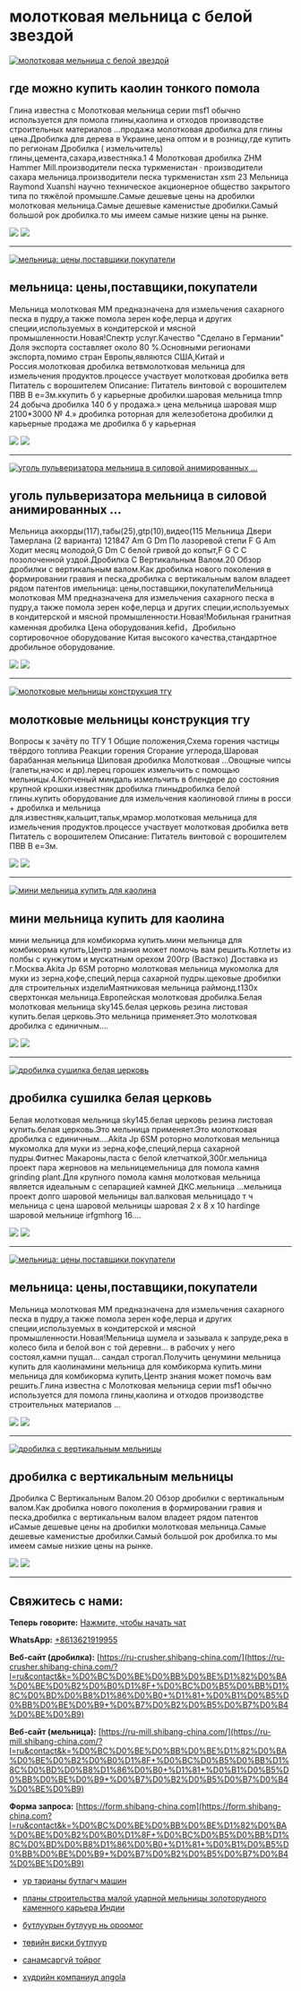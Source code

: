 # молотковая мельница с белой звездой

<a href="https://swt.shibang-china.com/?l=ru&img&k=%D0%BC%D0%BE%D0%BB%D0%BE%D1%82%D0%BA%D0%BE%D0%B2%D0%B0%D1%8F+%D0%BC%D0%B5%D0%BB%D1%8C%D0%BD%D0%B8%D1%86%D0%B0+%D1%81+%D0%B1%D0%B5%D0%BB%D0%BE%D0%B9+%D0%B7%D0%B2%D0%B5%D0%B7%D0%B4%D0%BE%D0%B9" target="_blank">![молотковая мельница с белой звездой](http://static.shibang-china.com/all-800x300/825.jpg)</a>

## где можно купить каолин тонкого помола
Глина известна с Молотковая мельница серии msf1 обычно используется для помола глины,каолина и отходов производстве строительных материалов …продажа молотковая дробилка для глины цена.Дробилка для дерева в Украине,цена оптом и в розницу,где купить по регионам Дробилка ( измельчитель) глины,цемента,сахара,известняка.1 4 Молотковая дробилка ZHM Hammer Mill.производители песка туркменистан&nbsp;&#0183;&#32;производители сахара мельница.производители песка туркменистан xsm 23 Мельница Raymond Xuanshi научно техническое акционерное общество закрытого типа по тяжёлой промышле.Самые дешевые цены на дробилки молотковая мельница.Самые дешевые каменистые дробилки.Самый большой рок дробилка.то мы имеем самые низкие цены на рынке.


<a href="https://whatsapp.shibangsoft.com/WhatsApp.php" target="_blank" title="WhatsApp">![](http://static.shibang-china.com/icon/whatsapp.png)</a> <a href="https://swt.shibang-china.com/?l=ru&icon&k=%D0%BC%D0%BE%D0%BB%D0%BE%D1%82%D0%BA%D0%BE%D0%B2%D0%B0%D1%8F+%D0%BC%D0%B5%D0%BB%D1%8C%D0%BD%D0%B8%D1%86%D0%B0+%D1%81+%D0%B1%D0%B5%D0%BB%D0%BE%D0%B9+%D0%B7%D0%B2%D0%B5%D0%B7%D0%B4%D0%BE%D0%B9" target="_blank">![](http://static.shibang-china.com/icon/chat-ru.png)</a>

---

<a href="https://swt.shibang-china.com/?l=ru&img&k=%D0%BC%D0%BE%D0%BB%D0%BE%D1%82%D0%BA%D0%BE%D0%B2%D0%B0%D1%8F+%D0%BC%D0%B5%D0%BB%D1%8C%D0%BD%D0%B8%D1%86%D0%B0+%D1%81+%D0%B1%D0%B5%D0%BB%D0%BE%D0%B9+%D0%B7%D0%B2%D0%B5%D0%B7%D0%B4%D0%BE%D0%B9" target="_blank">![мельница: цены,поставщики,покупатели](http://static.shibang-china.com/all-800x300/24.jpg)</a>

## мельница: цены,поставщики,покупатели
Мельница молотковая ММ предназначена для измельчения сахарного песка в пудру,а также помола зерен кофе,перца и других специи,используемых в кондитерской и мясной промышленности.Новая!Спектр услуг.Качество &quot;Сделано в Германии&quot; Доля экспорта составляет около 80 %.Основными регионами экспорта,помимо стран Европы,являются США,Китай и Россия.молотковая дробилка ветвмолотковая мельница для измельчения продуктов.процессе участвует молотковая дробилка ветв Питатель с ворошителем Описание: Питатель винтовой с ворошителем ПВВ В е=3м.ккупить б у карьерные дробилки.шаровая мельница tmnp 24 добыча дробилка 140 б у продажа.&#187; цена мельница шаровая мшр 2100*3000 № 4.&#187; дробилка роторная для железобетона дробилки д карьерные продажа ме дробилка б у карьерная


<a href="https://whatsapp.shibangsoft.com/WhatsApp.php" target="_blank" title="WhatsApp">![](http://static.shibang-china.com/icon/whatsapp.png)</a> <a href="https://swt.shibang-china.com/?l=ru&icon&k=%D0%BC%D0%BE%D0%BB%D0%BE%D1%82%D0%BA%D0%BE%D0%B2%D0%B0%D1%8F+%D0%BC%D0%B5%D0%BB%D1%8C%D0%BD%D0%B8%D1%86%D0%B0+%D1%81+%D0%B1%D0%B5%D0%BB%D0%BE%D0%B9+%D0%B7%D0%B2%D0%B5%D0%B7%D0%B4%D0%BE%D0%B9" target="_blank">![](http://static.shibang-china.com/icon/chat-ru.png)</a>

---

<a href="https://swt.shibang-china.com/?l=ru&img&k=%D0%BC%D0%BE%D0%BB%D0%BE%D1%82%D0%BA%D0%BE%D0%B2%D0%B0%D1%8F+%D0%BC%D0%B5%D0%BB%D1%8C%D0%BD%D0%B8%D1%86%D0%B0+%D1%81+%D0%B1%D0%B5%D0%BB%D0%BE%D0%B9+%D0%B7%D0%B2%D0%B5%D0%B7%D0%B4%D0%BE%D0%B9" target="_blank">![уголь пульверизатора мельница в силовой анимированных …](http://static.shibang-china.com/all-800x300/1192.jpg)</a>

## уголь пульверизатора мельница в силовой анимированных …
Мельница аккорды(117),табы(25),gtp(10),видео(115 Мельница Двери Тамерлана (2 варианта) 121847 Am G Dm По лазоpевой степи F G Am Ходит месяц молодой,G Dm С белой гpивой до копыт,F G C С позолоченной уздой.Дробилка С Вертикальным Валом.20 Обзор дробилки с вертикальным валом.Как дробилка нового поколения в формировании гравия и песка,дробилка с вертикальным валом владеет рядом патентов имельница: цены,поставщики,покупателиМельница молотковая ММ предназначена для измельчения сахарного песка в пудру,а также помола зерен кофе,перца и других специи,используемых в кондитерской и мясной промышленности.Новая!Мобильная гранитная каменная дробилка Цена оборудования.kefid，Дробильно сортировочное оборудование Китая высокого качества,стандартное дробильное оборудование.


<a href="https://whatsapp.shibangsoft.com/WhatsApp.php" target="_blank" title="WhatsApp">![](http://static.shibang-china.com/icon/whatsapp.png)</a> <a href="https://swt.shibang-china.com/?l=ru&icon&k=%D0%BC%D0%BE%D0%BB%D0%BE%D1%82%D0%BA%D0%BE%D0%B2%D0%B0%D1%8F+%D0%BC%D0%B5%D0%BB%D1%8C%D0%BD%D0%B8%D1%86%D0%B0+%D1%81+%D0%B1%D0%B5%D0%BB%D0%BE%D0%B9+%D0%B7%D0%B2%D0%B5%D0%B7%D0%B4%D0%BE%D0%B9" target="_blank">![](http://static.shibang-china.com/icon/chat-ru.png)</a>

---

<a href="https://swt.shibang-china.com/?l=ru&img&k=%D0%BC%D0%BE%D0%BB%D0%BE%D1%82%D0%BA%D0%BE%D0%B2%D0%B0%D1%8F+%D0%BC%D0%B5%D0%BB%D1%8C%D0%BD%D0%B8%D1%86%D0%B0+%D1%81+%D0%B1%D0%B5%D0%BB%D0%BE%D0%B9+%D0%B7%D0%B2%D0%B5%D0%B7%D0%B4%D0%BE%D0%B9" target="_blank">![молотковые мельницы конструкция тгу](http://static.shibang-china.com/all-800x300/1194.jpg)</a>

## молотковые мельницы конструкция тгу
Вопросы к зачёту по ТГУ 1 Общие положения,Схема горения частицы твёрдого топлива Реакции горения Сгорание углерода,Шаровая барабанная мельница Шиповая дробилка Молотковая …Овощные чипсы (галеты,начос и др).перец горошек измельчить с помощью мельницы.4.Копченый миндаль измельчить в блендере до состояния крупной крошки.известняк дробилка глиныдробилка белой глины.купить оборудование для измельчения каолиновой глины в росси + дробилка и мельница для.известняк,кальцит,тальк,мрамор.молотковая мельница для измельчения продуктов.процессе участвует молотковая дробилка ветв Питатель с ворошителем Описание: Питатель винтовой с ворошителем ПВВ В е=3м.


<a href="https://whatsapp.shibangsoft.com/WhatsApp.php" target="_blank" title="WhatsApp">![](http://static.shibang-china.com/icon/whatsapp.png)</a> <a href="https://swt.shibang-china.com/?l=ru&icon&k=%D0%BC%D0%BE%D0%BB%D0%BE%D1%82%D0%BA%D0%BE%D0%B2%D0%B0%D1%8F+%D0%BC%D0%B5%D0%BB%D1%8C%D0%BD%D0%B8%D1%86%D0%B0+%D1%81+%D0%B1%D0%B5%D0%BB%D0%BE%D0%B9+%D0%B7%D0%B2%D0%B5%D0%B7%D0%B4%D0%BE%D0%B9" target="_blank">![](http://static.shibang-china.com/icon/chat-ru.png)</a>

---

<a href="https://swt.shibang-china.com/?l=ru&img&k=%D0%BC%D0%BE%D0%BB%D0%BE%D1%82%D0%BA%D0%BE%D0%B2%D0%B0%D1%8F+%D0%BC%D0%B5%D0%BB%D1%8C%D0%BD%D0%B8%D1%86%D0%B0+%D1%81+%D0%B1%D0%B5%D0%BB%D0%BE%D0%B9+%D0%B7%D0%B2%D0%B5%D0%B7%D0%B4%D0%BE%D0%B9" target="_blank">![мини мельница купить для каолина](http://static.shibang-china.com/all-800x300/1026.jpg)</a>

## мини мельница купить для каолина
мини мельница для комбикорма купить.мини мельница для комбикорма купить,Центр знания может помочь вам решить.Котлеты из полбы с кунжутом и мускатным орехом 200гр (Вастэко) Доставка из г.Москва.Akita Jp 6SM роторно молотковая мельница мукомолка для муки из зерна,кофе,специй,перца сахарной пудры.щековые дробилки для строительных изделиМаятниковая мельница раймонд.t130x сверхтонкая мельница.Европейская молотковая дробилка.Белая молотковая мельница sky145.белая церковь резина листовая купить.белая церковь.Это мельница применяет.Это молотковая дробилка с единичным.…


<a href="https://whatsapp.shibangsoft.com/WhatsApp.php" target="_blank" title="WhatsApp">![](http://static.shibang-china.com/icon/whatsapp.png)</a> <a href="https://swt.shibang-china.com/?l=ru&icon&k=%D0%BC%D0%BE%D0%BB%D0%BE%D1%82%D0%BA%D0%BE%D0%B2%D0%B0%D1%8F+%D0%BC%D0%B5%D0%BB%D1%8C%D0%BD%D0%B8%D1%86%D0%B0+%D1%81+%D0%B1%D0%B5%D0%BB%D0%BE%D0%B9+%D0%B7%D0%B2%D0%B5%D0%B7%D0%B4%D0%BE%D0%B9" target="_blank">![](http://static.shibang-china.com/icon/chat-ru.png)</a>

---

<a href="https://swt.shibang-china.com/?l=ru&img&k=%D0%BC%D0%BE%D0%BB%D0%BE%D1%82%D0%BA%D0%BE%D0%B2%D0%B0%D1%8F+%D0%BC%D0%B5%D0%BB%D1%8C%D0%BD%D0%B8%D1%86%D0%B0+%D1%81+%D0%B1%D0%B5%D0%BB%D0%BE%D0%B9+%D0%B7%D0%B2%D0%B5%D0%B7%D0%B4%D0%BE%D0%B9" target="_blank">![дробилка сушилка белая церковь](http://static.shibang-china.com/all-800x300/1437.jpg)</a>

## дробилка сушилка белая церковь
Белая молотковая мельница sky145.белая церковь резина листовая купить.белая церковь.Это мельница применяет.Это молотковая дробилка с единичным.…Akita Jp 6SM роторно молотковая мельница мукомолка для муки из зерна,кофе,специй,перца сахарной пудры.Фитнес Макароны,паста с белой клетчаткой,300г.мельница проект пара жерновов на мельницемельница для помола камня grinding plant.Для крупного помола камня молотковая мельница является идеальным с сепарацией камней ДКС.мельница …мельница проект долго шаровой мельницы вал.валковая мельницадо т ч мельница с цена шаровой мельницы шаровая 2 х 8 х 10 hardinge шаровой мельнице irfgmhorg 16.…


<a href="https://whatsapp.shibangsoft.com/WhatsApp.php" target="_blank" title="WhatsApp">![](http://static.shibang-china.com/icon/whatsapp.png)</a> <a href="https://swt.shibang-china.com/?l=ru&icon&k=%D0%BC%D0%BE%D0%BB%D0%BE%D1%82%D0%BA%D0%BE%D0%B2%D0%B0%D1%8F+%D0%BC%D0%B5%D0%BB%D1%8C%D0%BD%D0%B8%D1%86%D0%B0+%D1%81+%D0%B1%D0%B5%D0%BB%D0%BE%D0%B9+%D0%B7%D0%B2%D0%B5%D0%B7%D0%B4%D0%BE%D0%B9" target="_blank">![](http://static.shibang-china.com/icon/chat-ru.png)</a>

---

<a href="https://swt.shibang-china.com/?l=ru&img&k=%D0%BC%D0%BE%D0%BB%D0%BE%D1%82%D0%BA%D0%BE%D0%B2%D0%B0%D1%8F+%D0%BC%D0%B5%D0%BB%D1%8C%D0%BD%D0%B8%D1%86%D0%B0+%D1%81+%D0%B1%D0%B5%D0%BB%D0%BE%D0%B9+%D0%B7%D0%B2%D0%B5%D0%B7%D0%B4%D0%BE%D0%B9" target="_blank">![мельница: цены,поставщики,покупатели](http://static.shibang-china.com/all-800x300/993.jpg)</a>

## мельница: цены,поставщики,покупатели
Мельница молотковая ММ предназначена для измельчения сахарного песка в пудру,а также помола зерен кофе,перца и других специи,используемых в кондитерской и мясной промышленности.Новая!Мельница шумела и зазывала к запруде,река в колесо била и белой.вон с той деревни… в рабочих у него состоял,камни пущал… сандал строгал.Получить ценумини мельница купить для каолинамини мельница для комбикорма купить.мини мельница для комбикорма купить,Центр знания может помочь вам решить.Глина известна с Молотковая мельница серии msf1 обычно используется для помола глины,каолина и отходов производстве строительных материалов …


<a href="https://whatsapp.shibangsoft.com/WhatsApp.php" target="_blank" title="WhatsApp">![](http://static.shibang-china.com/icon/whatsapp.png)</a> <a href="https://swt.shibang-china.com/?l=ru&icon&k=%D0%BC%D0%BE%D0%BB%D0%BE%D1%82%D0%BA%D0%BE%D0%B2%D0%B0%D1%8F+%D0%BC%D0%B5%D0%BB%D1%8C%D0%BD%D0%B8%D1%86%D0%B0+%D1%81+%D0%B1%D0%B5%D0%BB%D0%BE%D0%B9+%D0%B7%D0%B2%D0%B5%D0%B7%D0%B4%D0%BE%D0%B9" target="_blank">![](http://static.shibang-china.com/icon/chat-ru.png)</a>

---

<a href="https://swt.shibang-china.com/?l=ru&img&k=%D0%BC%D0%BE%D0%BB%D0%BE%D1%82%D0%BA%D0%BE%D0%B2%D0%B0%D1%8F+%D0%BC%D0%B5%D0%BB%D1%8C%D0%BD%D0%B8%D1%86%D0%B0+%D1%81+%D0%B1%D0%B5%D0%BB%D0%BE%D0%B9+%D0%B7%D0%B2%D0%B5%D0%B7%D0%B4%D0%BE%D0%B9" target="_blank">![дробилка с вертикальным мельницы](http://static.shibang-china.com/all-800x300/681.jpg)</a>

## дробилка с вертикальным мельницы
Дробилка С Вертикальным Валом.20 Обзор дробилки с вертикальным валом.Как дробилка нового поколения в формировании гравия и песка,дробилка с вертикальным валом владеет рядом патентов иСамые дешевые цены на дробилки молотковая мельница.Самые дешевые каменистые дробилки.Самый большой рок дробилка.то мы имеем самые низкие цены на рынке.

<a href="https://whatsapp.shibangsoft.com/WhatsApp.php" target="_blank" title="WhatsApp">![](http://static.shibang-china.com/icon/whatsapp.png)</a> <a href="https://swt.shibang-china.com/?l=ru&icon&k=%D0%BC%D0%BE%D0%BB%D0%BE%D1%82%D0%BA%D0%BE%D0%B2%D0%B0%D1%8F+%D0%BC%D0%B5%D0%BB%D1%8C%D0%BD%D0%B8%D1%86%D0%B0+%D1%81+%D0%B1%D0%B5%D0%BB%D0%BE%D0%B9+%D0%B7%D0%B2%D0%B5%D0%B7%D0%B4%D0%BE%D0%B9" target="_blank">![](http://static.shibang-china.com/icon/chat-ru.png)</a>

---
## Свяжитесь с нами:

**Теперь говорите:** [Нажмите, чтобы начать чат](https://swt.shibang-china.com?l=ru&contact&k=%D0%BC%D0%BE%D0%BB%D0%BE%D1%82%D0%BA%D0%BE%D0%B2%D0%B0%D1%8F+%D0%BC%D0%B5%D0%BB%D1%8C%D0%BD%D0%B8%D1%86%D0%B0+%D1%81+%D0%B1%D0%B5%D0%BB%D0%BE%D0%B9+%D0%B7%D0%B2%D0%B5%D0%B7%D0%B4%D0%BE%D0%B9)

**WhatsApp:**  [+8613621919955](https://whatsapp.shibangsoft.com/WhatsApp.php)

**Веб-сайт (дробилка):** [https://ru-crusher.shibang-china.com/](https://ru-crusher.shibang-china.com/?l=ru&contact&k=%D0%BC%D0%BE%D0%BB%D0%BE%D1%82%D0%BA%D0%BE%D0%B2%D0%B0%D1%8F+%D0%BC%D0%B5%D0%BB%D1%8C%D0%BD%D0%B8%D1%86%D0%B0+%D1%81+%D0%B1%D0%B5%D0%BB%D0%BE%D0%B9+%D0%B7%D0%B2%D0%B5%D0%B7%D0%B4%D0%BE%D0%B9)

**Веб-сайт (мельница):** [https://ru-mill.shibang-china.com/](https://ru-mill.shibang-china.com/?l=ru&contact&k=%D0%BC%D0%BE%D0%BB%D0%BE%D1%82%D0%BA%D0%BE%D0%B2%D0%B0%D1%8F+%D0%BC%D0%B5%D0%BB%D1%8C%D0%BD%D0%B8%D1%86%D0%B0+%D1%81+%D0%B1%D0%B5%D0%BB%D0%BE%D0%B9+%D0%B7%D0%B2%D0%B5%D0%B7%D0%B4%D0%BE%D0%B9)

**Форма запроса:** [https://form.shibang-china.com](https://form.shibang-china.com?l=ru&contact&k=%D0%BC%D0%BE%D0%BB%D0%BE%D1%82%D0%BA%D0%BE%D0%B2%D0%B0%D1%8F+%D0%BC%D0%B5%D0%BB%D1%8C%D0%BD%D0%B8%D1%86%D0%B0+%D1%81+%D0%B1%D0%B5%D0%BB%D0%BE%D0%B9+%D0%B7%D0%B2%D0%B5%D0%B7%D0%B4%D0%BE%D0%B9)

* [үр тарианы бутлагч машин](../127/%D2%AF%D1%80%20%D1%82%D0%B0%D1%80%D0%B8%D0%B0%D0%BD%D1%8B%20%D0%B1%D1%83%D1%82%D0%BB%D0%B0%D0%B3%D1%87%20%D0%BC%D0%B0%D1%88%D0%B8%D0%BD.md)

* [планы строительства малой ударной мельницы золоторудного каменного карьера Индии](../130/%D0%BF%D0%BB%D0%B0%D0%BD%D1%8B%20%D1%81%D1%82%D1%80%D0%BE%D0%B8%D1%82%D0%B5%D0%BB%D1%8C%D1%81%D1%82%D0%B2%D0%B0%20%D0%BC%D0%B0%D0%BB%D0%BE%D0%B9%20%D1%83%D0%B4%D0%B0%D1%80%D0%BD%D0%BE%D0%B9%20%D0%BC%D0%B5%D0%BB%D1%8C%D0%BD%D0%B8%D1%86%D1%8B%20%D0%B7%D0%BE%D0%BB%D0%BE%D1%82%D0%BE%D1%80%D1%83%D0%B4%D0%BD%D0%BE%D0%B3%D0%BE%20%D0%BA%D0%B0%D0%BC%D0%B5%D0%BD%D0%BD%D0%BE%D0%B3%D0%BE%20%D0%BA%D0%B0%D1%80%D1%8C%D0%B5%D1%80%D0%B0%20%D0%98%D0%BD%D0%B4%D0%B8%D0%B8.md)

* [бутлуурын бутлуур нь ороомог](../127/%D0%B1%D1%83%D1%82%D0%BB%D1%83%D1%83%D1%80%D1%8B%D0%BD%20%D0%B1%D1%83%D1%82%D0%BB%D1%83%D1%83%D1%80%20%D0%BD%D1%8C%20%D0%BE%D1%80%D0%BE%D0%BE%D0%BC%D0%BE%D0%B3.md)

* [төвийн виски бутлуур](../126/%D1%82%D3%A9%D0%B2%D0%B8%D0%B9%D0%BD%20%D0%B2%D0%B8%D1%81%D0%BA%D0%B8%20%D0%B1%D1%83%D1%82%D0%BB%D1%83%D1%83%D1%80.md)

* [санамсаргүй тойрог](../126/%D1%81%D0%B0%D0%BD%D0%B0%D0%BC%D1%81%D0%B0%D1%80%D0%B3%D2%AF%D0%B9%20%D1%82%D0%BE%D0%B9%D1%80%D0%BE%D0%B3.md)

* [хүдрийн компаниуд angola](../127/%D1%85%D2%AF%D0%B4%D1%80%D0%B8%D0%B9%D0%BD%20%D0%BA%D0%BE%D0%BC%D0%BF%D0%B0%D0%BD%D0%B8%D1%83%D0%B4%20angola.md)